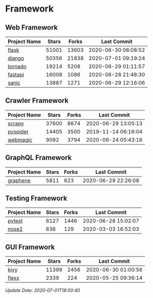 # Framework

## Web Framework

| Project Name | Stars | Forks | Last Commit |
| ------------ | ----- | ----- | ----------- |
| [flask](https://github.com/pallets/flask) | 51001 | 13603 | 2020-06-30 08:08:52 |
| [django](https://github.com/django/django) | 50356 | 21838 | 2020-07-01 09:19:24 |
| [tornado](https://github.com/tornadoweb/tornado) | 19214 | 5208 | 2020-06-29 01:11:57 |
| [fastapi](https://github.com/tiangolo/fastapi) | 16008 | 1086 | 2020-06-28 21:48:30 |
| [sanic](https://github.com/huge-success/sanic) | 13887 | 1271 | 2020-06-29 12:16:06 |

## Crawler Framework

| Project Name | Stars | Forks | Last Commit |
| ------------ | ----- | ----- | ----------- |
| [scrapy](https://github.com/scrapy/scrapy) | 37600 | 8674 | 2020-06-29 13:05:13 |
| [pyspider](https://github.com/binux/pyspider) | 14405 | 3500 | 2019-11-14 06:16:04 |
| [webmagic](https://github.com/code4craft/webmagic) | 9092 | 3794 | 2020-06-24 05:43:16 |

## GraphQL Framework

| Project Name | Stars | Forks | Last Commit |
| ------------ | ----- | ----- | ----------- |
| [graphene](https://github.com/graphql-python/graphene) | 5811 | 623 | 2020-06-29 22:26:08 |

## Testing Framework

| Project Name | Stars | Forks | Last Commit |
| ------------ | ----- | ----- | ----------- |
| [pytest](https://github.com/pytest-dev/pytest) | 6127 | 1446 | 2020-06-28 15:02:07 |
| [nose2](https://github.com/nose-devs/nose2) | 636 | 129 | 2020-03-03 16:52:03 |

## GUI Framework

| Project Name | Stars | Forks | Last Commit |
| ------------ | ----- | ----- | ----------- |
| [kivy](https://github.com/kivy/kivy) | 11399 | 2456 | 2020-06-30 01:00:56 |
| [flexx](https://github.com/flexxui/flexx) | 2339 | 224 | 2020-05-25 09:36:14 |

*Update Date: 2020-07-01T18:00:40*